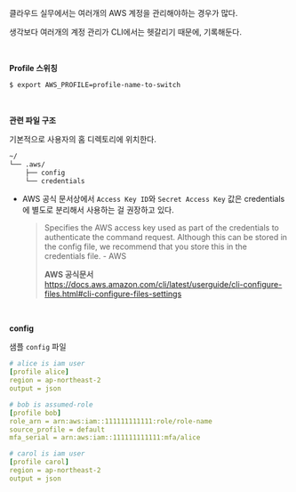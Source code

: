 클라우드 실무에서는 여러개의 AWS 계정을 관리해야하는 경우가 많다.

생각보다 여러개의 계정 관리가 CLI에서는 헷갈리기 때문에, 기록해둔다.

<br>

**Profile 스위칭**
```bash
$ export AWS_PROFILE=profile-name-to-switch
```

<br>

**관련 파일 구조**

기본적으로 사용자의 홈 디렉토리에 위치한다.

```bash
~/
└── .aws/
    ├── config
    └── credentials
```

- AWS 공식 문서상에서 `Access Key ID`와 `Secret Access Key` 값은 credentials에 별도로 분리해서 사용하는 걸 권장하고 있다.
  
  > Specifies the AWS access key used as part of the credentials to authenticate the command request. Although this can be stored in the config file, we recommend that you store this in the credentials file. - AWS
  >
  > **AWS 공식문서**  
  > https://docs.aws.amazon.com/cli/latest/userguide/cli-configure-files.html#cli-configure-files-settings

<br>

**config**

샘플 `config` 파일

```yaml
# alice is iam user
[profile alice]
region = ap-northeast-2
output = json

# bob is assumed-role
[profile bob]
role_arn = arn:aws:iam::111111111111:role/role-name
source_profile = default
mfa_serial = arn:aws:iam::111111111111:mfa/alice

# carol is iam user
[profile carol]
region = ap-northeast-2
output = json
```